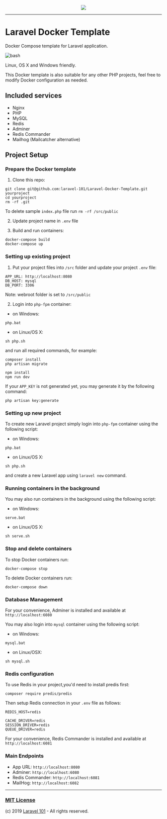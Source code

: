 <p align="center"><a href="https://laravel101.com" target="_blank"><img src="https://user-images.githubusercontent.com/10295466/56030519-b302f780-5d25-11e9-8344-a9690cf54d63.png"></a></p>

---

# Laravel Docker Template
Docker Compose template for Laravel application.

![bash](https://user-images.githubusercontent.com/10295466/56030094-b0ec6900-5d24-11e9-967f-259a9579dd70.png)

Linux, OS X and Windows friendly.

This Docker template is also suitable for any other PHP projects, feel free to modify Docker configuration as needed.

## Included services
- Nginx
- PHP
- MySQL
- Redis
- Adminer
- Redis Commander
- Mailhog (Mailcatcher alternative)


## Project Setup

### Prepare the Docker template

1. Clone this repo:

```
git clone git@github.com:laravel-101/Laravel-Docker-Template.git yourproject
cd yourproject
rm -rf .git
```

To delete sample ```index.php``` file run ```rm -rf /src/public```

2. Update project name in ```.env``` file

3. Build and run containers:

```
docker-compose build
docker-compose up
```


### Setting up existing project

1. Put your project files into ```/src``` folder and update your project ```.env``` file:

```
APP_URL: http://localhost:8080
DB_HOST: mysql
DB_PORT: 3306
```

Note: webroot folder is set to ```/src/public```

2. Login into ```php-fpm``` container:

- on Windows:

```
php.bat
```
- on Linux/OS X:

```
sh php.sh
```

and run all required commands, for example:

```
composer install
php artisan migrate

npm install
npm run dev
```

If your ```APP_KEY``` is not generated yet, you may generate it by the following command:
```
php artisan key:generate
```

### Setting up new project

To create new Laravel project simply login into ```php-fpm``` container using the following script:

- on Windows:

```
php.bat
```
- on Linux/OS X:

```
sh php.sh
```

and create a new Laravel app using ```laravel new``` command.


### Running containers in the background

You may also run containers in the background using the following script:

- on Windows:

```
serve.bat
```

- on Linux/OS X:

```
sh serve.sh
```


### Stop and delete containers


To stop Docker containers run:

```
docker-compose stop
```

To delete Docker containers run:

```
docker-compose down
```

### Database Management

For your convenience, Adminer is installed and available at ```http://localhost:6080```

You may also login into ```mysql``` container using the following script:

- on Windows:
```
mysql.bat
```

- on Linux/OSX:
```
sh mysql.sh
```


### Redis configuration

To use Redis in your project,you'd need to install predis first:

```
composer require predis/predis
```

Then setup Redis connection in your ```.env``` file as follows:

```
REDIS_HOST=redis

CACHE_DRIVER=redis
SESSION_DRIVER=redis
QUEUE_DRIVER=redis
```

For your convenience, Redis Commander is installed and available at ```http://localhost:6081```


### Main Endpoints

- App URL: ```http://localhost:8080```
- Adminer: ```http://localhost:6080```
- Redis Commander: ```http://localhost:6081```
- MailHog: ```http://localhost:6082```


---
### [MIT License](https://opensource.org/licenses/MIT)
(c) 2019 [Laravel 101](https://laravel101.com) - All rights reserved.
